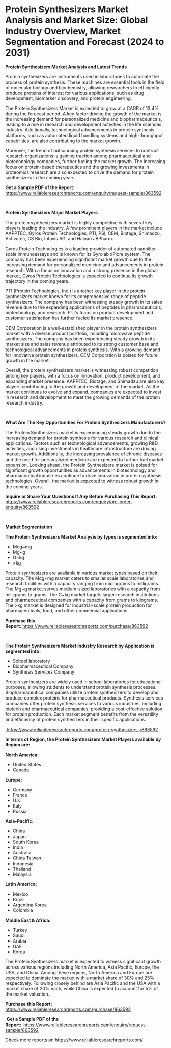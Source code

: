 <p><h1>Protein Synthesizers Market Analysis and Market Size: Global Industry Overview, Market Segmentation and Forecast (2024 to 2031)</h1></p><p><strong>Protein Synthesizers Market Analysis and Latest Trends</strong></p>
<p><p>Protein synthesizers are instruments used in laboratories to automate the process of protein synthesis. These machines are essential tools in the field of molecular biology and biochemistry, allowing researchers to efficiently produce proteins of interest for various applications, such as drug development, biomarker discovery, and protein engineering.</p><p>The Protein Synthesizers Market is expected to grow at a CAGR of 13.4% during the forecast period. A key factor driving the growth of the market is the increasing demand for personalized medicine and biopharmaceuticals, leading to a rise in research and development activities in the life sciences industry. Additionally, technological advancements in protein synthesis platforms, such as automated liquid handling systems and high-throughput capabilities, are also contributing to the market growth.</p><p>Moreover, the trend of outsourcing protein synthesis services to contract research organizations is gaining traction among pharmaceutical and biotechnology companies, further fueling the market growth. The increasing focus on protein-based therapeutics and the growing investments in proteomics research are also expected to drive the demand for protein synthesizers in the coming years.</p></p>
<p><strong>Get a Sample PDF of the Report:&nbsp;</strong> <a href="https://www.reliableresearchreports.com/enquiry/request-sample/863592">https://www.reliableresearchreports.com/enquiry/request-sample/863592</a></p>
<p>&nbsp;</p>
<p><strong>Protein Synthesizers Major Market Players</strong></p>
<p><p>The protein synthesizers market is highly competitive with several key players leading the industry. A few prominent players in the market include AAPPTEC, Gyros Protein Technologies, PTI, PSI, CEM, Biotage, Shimadzu, Activotec, CS Bio, Intavis AG, and Hainan JBPharm.</p><p>Gyros Protein Technologies is a leading provider of automated nanoliter-scale immunoassays and is known for its Gyrolab xPlore system. The company has been experiencing significant market growth due to the increasing demand for personalized medicine and advancements in protein research. With a focus on innovation and a strong presence in the global market, Gyros Protein Technologies is expected to continue its growth trajectory in the coming years.</p><p>PTI (Protein Technologies, Inc.) is another key player in the protein synthesizers market known for its comprehensive range of peptide synthesizers. The company has been witnessing steady growth in its sales revenue due to the expanding applications of peptides in pharmaceuticals, biotechnology, and research. PTI's focus on product development and customer satisfaction has further fueled its market presence.</p><p>CEM Corporation is a well-established player in the protein synthesizers market with a diverse product portfolio, including microwave peptide synthesizers. The company has been experiencing steady growth in its market size and sales revenue attributed to its strong customer base and technological advancements in protein synthesis. With a growing demand for innovative protein synthesizers, CEM Corporation is poised for future growth in the market.</p><p>Overall, the protein synthesizers market is witnessing robust competition among key players, with a focus on innovation, product development, and expanding market presence. AAPPTEC, Biotage, and Shimadzu are also key players contributing to the growth and development of the market. As the market continues to evolve and expand, companies are expected to invest in research and development to meet the growing demands of the protein research industry.</p></p>
<p>&nbsp;</p>
<p><strong>What Are The Key Opportunities For Protein Synthesizers Manufacturers?</strong></p>
<p><p>The Protein Synthesizers market is experiencing steady growth due to the increasing demand for protein synthesis for various research and clinical applications. Factors such as technological advancements, growing R&D activities, and rising investments in healthcare infrastructure are driving market growth. Additionally, the increasing prevalence of chronic diseases and the need for personalized medicine are expected to further fuel market expansion. Looking ahead, the Protein Synthesizers market is poised for significant growth opportunities as advancements in biotechnology and pharmaceutical industries continue to drive innovation in protein synthesis technologies. Overall, the market is expected to witness robust growth in the coming years.</p></p>
<p><strong>Inquire or Share Your Questions If Any Before Purchasing This Report:</strong> <a href="https://www.reliableresearchreports.com/enquiry/pre-order-enquiry/863592">https://www.reliableresearchreports.com/enquiry/pre-order-enquiry/863592</a></p>
<p>&nbsp;</p>
<p><strong>Market Segmentation</strong></p>
<p><strong>The Protein Synthesizers Market Analysis by types is segmented into:</strong></p>
<p><ul><li>Mcg~mg</li><li>Mg~g</li><li>G~kg</li><li>>kg</li></ul></p>
<p><p>Protein synthesizers are available in various market types based on their capacity. The Mcg~mg market caters to smaller scale laboratories and research facilities with a capacity ranging from micrograms to milligrams. The Mg~g market serves medium-sized laboratories with a capacity from milligrams to grams. The G~kg market targets larger research institutions and pharmaceutical companies with a capacity from grams to kilograms. The >kg market is designed for industrial-scale protein production for pharmaceuticals, food, and other commercial applications.</p></p>
<p><strong>Purchase this Report:&nbsp;</strong><a href="https://www.reliableresearchreports.com/purchase/863592">https://www.reliableresearchreports.com/purchase/863592</a></p>
<p>&nbsp;</p>
<p><strong>The Protein Synthesizers Market Industry Research by Application is segmented into:</strong></p>
<p><ul><li>School laboratory</li><li>Biopharmaceutical Company</li><li>Synthesis Services Company</li></ul></p>
<p><p>Protein synthesizers are widely used in school laboratories for educational purposes, allowing students to understand protein synthesis processes. Biopharmaceutical companies utilize protein synthesizers to develop and produce complex proteins for pharmaceutical products. Synthesis services companies offer protein synthesis services to various industries, including biotech and pharmaceutical companies, providing a cost-effective solution for protein production. Each market segment benefits from the versatility and efficiency of protein synthesizers in their specific applications.</p></p>
<p><a href="https://www.reliableresearchreports.com/protein-synthesizers-r863592">&nbsp;https://www.reliableresearchreports.com/protein-synthesizers-r863592</a></p>
<p><strong>In terms of Region, the Protein Synthesizers Market Players available by Region are:</strong></p>
<p>
    <p> <strong> North America: </strong>
        <ul>
            <li>United States</li>
            <li>Canada</li>
        </ul>
        </p> 
    <p> <strong> Europe: </strong>
        <ul>
            <li>Germany</li>
            <li>France</li>
            <li>U.K.</li>
            <li>Italy</li>
            <li>Russia</li>
        </ul>
        </p> 
    <p> <strong> Asia-Pacific: </strong>
        <ul>
            <li>China</li>
            <li>Japan</li>
            <li>South Korea</li>
            <li>India</li>
            <li>Australia</li>
            <li>China Taiwan</li>
            <li>Indonesia</li>
            <li>Thailand</li>
            <li>Malaysia</li>
        </ul>
        </p> 
    <p> <strong> Latin America: </strong>
        <ul>
            <li>Mexico</li>
            <li>Brazil</li>
            <li>Argentina Korea</li>
            <li>Colombia</li>
        </ul>
        </p> 
    <p> <strong> Middle East & Africa: </strong>
        <ul>
            <li>Turkey</li>
            <li>Saudi</li>
            <li>Arabia</li>
            <li>UAE</li>
            <li>Korea</li>
        </ul>
    </p>
    </p>
<p><p>The Protein Synthesizers market is expected to witness significant growth across various regions including North America, Asia Pacific, Europe, the USA, and China. Among these regions, North America and Europe are expected to dominate the market with a market share of 30% and 25% respectively. Following closely behind are Asia Pacific and the USA with a market share of 20% each, while China is expected to account for 5% of the market valuation.</p></p>
<p><strong>Purchase this Report: </strong><a href="https://www.reliableresearchreports.com/purchase/863592">https://www.reliableresearchreports.com/purchase/863592</a></p>
<p>&nbsp;<strong>Get a Sample PDF of the Report:&nbsp;&nbsp;</strong><a href="https://www.reliableresearchreports.com/enquiry/request-sample/863592">https://www.reliableresearchreports.com/enquiry/request-sample/863592</a></p>
<p><strong></strong></p>
<p>Check more reports on https://www.reliableresearchreports.com/</p>